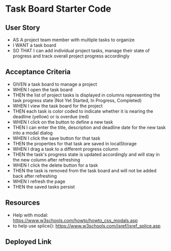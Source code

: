 # Task Board Starter Code

## User Story

- AS A project team member with multiple tasks to organize
- I WANT a task board 
- SO THAT I can add individual project tasks, manage their state of progress and track overall project progress accordingly

## Acceptance Criteria 

- GIVEN a task board to manage a project
- WHEN I open the task board
- THEN the list of project tasks is displayed in columns representing the task progress state (Not Yet Started, In Progress, Completed)
- WHEN I view the task board for the project
- THEN each task is color coded to indicate whether it is nearing the deadline (yellow) or is overdue (red)
- WHEN I click on the button to define a new task
- THEN I can enter the title, description and deadline date for the new task into a modal dialog
- WHEN I click the save button for that task
- THEN the properties for that task are saved in localStorage
- WHEN I drag a task to a different progress column
- THEN the task's progress state is updated accordingly and will stay in the new column after refreshing
- WHEN I click the delete button for a task
- THEN the task is removed from the task board and will not be added back after refreshing
- WHEN I refresh the page
- THEN the saved tasks persist

## Resources 

- Help with modal: https://www.w3schools.com/howto/howto_css_modals.asp 
- to help use splice(): https://www.w3schools.com/jsref/jsref_splice.asp 

## Deployed Link